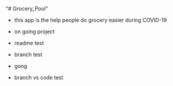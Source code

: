 "# Grocery_Pool" 
- this app is the help people do grocery easier during COVID-19
- on going project
- readme test
- branch test


- gong

- branch vs code test